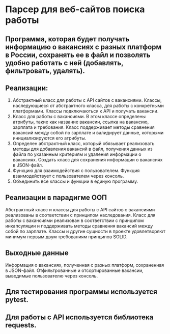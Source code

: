 # Парсер для веб-сайтов поиска работы

##  Программа, которая будет получать информацию о вакансиях с разных платформ в России, сохранять ее в файл и позволять удобно работать с ней (добавлять, фильтровать, удалять).

## Реализации:
1) Абстрактный класс для работы с API сайтов с вакансиями. Классы, наследующиеся от абстрактного класса, для работы с конкретными платформами. Классы подключаються к API и получать вакансии.
2) Класс для работы с вакансиями. В этом классе определены атрибуты, такие как название вакансии, ссылка на вакансию, зарплата и требования. Класс поддерживает методы сравнения вакансий между собой по зарплате и валидирует данные, которыми инициализируются его атрибуты.
3) Определен абстрактный класс, который обязывает реализовать методы для добавления вакансий в файл, получения данных из файла по указанным критериям и удаления информации о вакансиях. Создать класс для сохранения информации о вакансиях в JSON-файл.
4) Функцию для взаимодействия с пользователем. Функция взаимодействует с пользователем через консоль. 
5) Объединить все классы и функции в единую программу.

## Реализации в парадигме ООП
Абстрактный класс и классы для работы с API сайтов с вакансиями реализованы в соответствии с принципом наследования.
Класс для работы с вакансиями реализован в соответствии с принципом инкапсуляции и поддерживать методы сравнения вакансий между собой по зарплате.
Классы и другие сущности в проекте удовлетворяют минимум первым двум требованиям принципов SOLID.

## Выходные данные
Информация о вакансиях, полученная с разных платформ, сохраненная в JSON-файл.
Отфильтрованные и отсортированные вакансии, выводимые пользователю через консоль.

## Для тестирования программы используется pytest.
## Для работы с API используется библиотека requests.
